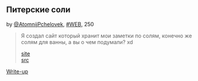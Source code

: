 ## Питерские соли
by [@AtomnijPchelovek](https://github.com/0MazaHacka0), [#WEB](/README.md#WEB), 250  

>Я создал сайт который хранит мои заметки по солям, конечно же солям для ванны, а вы о чем подумали? xd
>
>[site](https://spbsalts.surctf.abakumov.life)  
>[src](./files/spbsalts-1.0.0.zip)  

[Write-up](WRITEUP.md)  